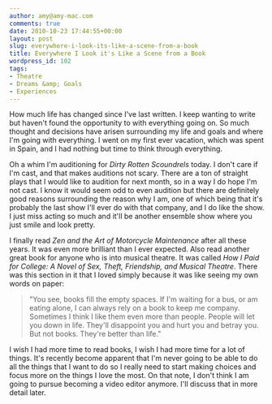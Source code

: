 ```yaml
---
author: amy@amy-mac.com
comments: true
date: 2010-10-23 17:44:55+00:00
layout: post
slug: everywhere-i-look-its-like-a-scene-from-a-book
title: Everywhere I Look it's Like a Scene from a Book
wordpress_id: 102
tags:
- Theatre
- Dreams &amp; Goals
- Experiences
---
```


How much life has changed since I've last written. I keep wanting to write but haven't found the opportunity to with everything going on. So much thought and decisions have arisen surrounding my life and goals and where I'm going with everything. I went on my first ever vacation, which was spent in Spain, and I had nothing but time to think through everything.

Oh a whim I'm auditioning for _Dirty Rotten Scoundrels_ today. I don't care if I'm cast, and that makes auditions not scary. There are a ton of straight plays that I would like to audition for next month, so in a way I do hope I'm not cast. I know it would seem odd to even audition but there are definitely good reasons surrounding the reason why I am, one of which being that it's probably the last show I'll ever do with that company, and I do like the show. I just miss acting so much and it'll be another ensemble show where you just smile and look pretty.

I finally read _Zen and the Art of Motorcycle Maintenance_ after all these years. It was even more brilliant than I ever expected. Also read another great book for anyone who is into musical theatre. It was called _How I Paid for College: A Novel of Sex, Theft, Friendship, and Musical Theatre_. There was this section in it that I loved simply because it was like seeing my own words on paper:

> "You see, books fill the empty spaces. If I'm waiting for a bus, or am eating alone, I can always rely on a book to keep me company. Sometimes I think I like them even more than people. People will let you down in life. They'll disappoint you and hurt you and betray you. But not books. They're better than life."

I wish I had more time to read books, I wish I had more time for a lot of things. It's recently become apparent that I'm never going to be able to do all the things that I want to do so I really need to start making choices and focus more on the things I love the most. On that note, I don't think I am going to pursue becoming a video editor anymore. I'll discuss that in more detail later.
